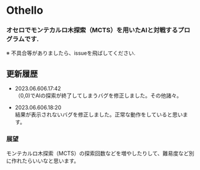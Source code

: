 # Othello
### オセロでモンテカルロ木探索（MCTS）を用いたAIと対戦するプログラムです.
※ 不具合等がありましたら、issueを飛ばしてください.

## 更新履歴
- 2023.06.606.17:42<br>
（0,0)でAIの探索が終了してしまうバグを修正しました。その他諸々。 <br>

- 2023.06.606.18:20<br>
結果が表示されないバグを修正しました。正常な動作をしていると思います。<br>

### 展望
モンテカルロ木探索（MCTS）の探索回数などを増やしたりして、難易度など別に作れたらいいなと思います。

